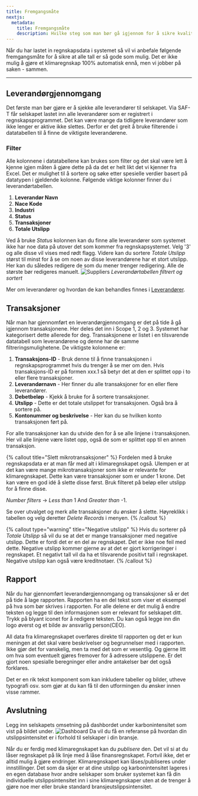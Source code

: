 ```yaml
---
title: Fremgangsmåte
nextjs:
  metadata:
    title: Fremgangsmåte
    description: Hvilke steg som man bør gå igjennom for å sikre kvalitet.
---
```


Når du har lastet in regnskapsdata i systemet så vil vi anbefale følgende fremgangsmåte for å sikre at alle tall er så gode som mulig. Det er ikke mulig å gjøre et klimaregnskap 100% automatisk ennå, men vi jobber på saken - sammen.

---

## Leverandørgjennomgang

Det første man bør gjøre er å sjekke alle leverandører til selskapet. Via SAF-T får selskapet lastet inn alle leverandører som er registrert i regnskapsprogrammet. Det kan være mange da tidligere leverandører som ikke lenger er aktive ikke slettes. Derfor er det greit å bruke filterende i datatabellen til å finne de viktigste leverandørene.

### Filter

Alle kolonnene i datatabellene kan brukes som filter og det skal være lett å kjenne igjen måten å gjøre dette på da det er helt likt det vi kjenner fra Excel. Det er mulighet til å sortere og søke etter spesielle verdier basert på datatypen i gjeldende kolonne. Følgende viktige kolonner finner du i leverandørtabellen.

1. **Leverandør Navn**
2. **Nace Kode**
3. **Industri**
4. **Status**
5. **Transaksjoner**
6. **Totale Utslipp**

Ved å bruke _Status_ kolonnen kan du finne alle leverandører som systemet ikke har noe data på utover det som kommer fra regnskapsystemet. Velg '3' og alle disse vil vises med rødt flagg. Videre kan du sortere _Totale Utslipp_ størst til minst for å se om noen av disse leverandørene har et stort utslipp. Her kan du således redigere de som du mener trenger redigering. Alle de største bør redigeres manuelt.
![Suppliers](https://cdn.filestackcontent.com/h0KB27hStuGxbELysmMQ)
_Leverandørtabellen filtrert og sortert_

Mer om leverandører og hvordan de kan behandles finnes i [Leverandører](../docs/suppliers).

## Transaksjoner

Når man har gjennomført en leverandørgjennomgang er det på tide å gå igjennom transaksjonene. Her deles det inn i Scope 1, 2 og 3. Systemet har kategorisert dette allerede for deg. Transaksjonene er listet i en tilsvarende datatabell som leverandørene og denne har de samme filtreringsmulighetene. De viktigste kolonnene er:

1. **Transaksjons-ID** -
   Bruk denne til å finne transaksjonen i regnskapsprogrammet hvis du trenger å se mer om den. Hvis transaksjons-ID er på formen xxx.1 så betyr det at den er splittet opp i to eller flere transaksjoner.
2. **Leverandørnavn** - Her finner du alle transaksjoner for en eller flere leverandører.
3. **Debetbeløp** - Kjekk å bruke for å sortere transaksjoner.
4. **Utslipp** - Dette er det totale utslippet for transaksjonen. Også bra å sortere på.
5. **Kontonummer og beskrivelse** - Her kan du se hvilken konto transaksjonen ført på.

For alle transaksjoner kan du utvide den for å se alle linjene i transaksjonen. Her vil alle linjene være listet opp, også de som er splittet opp til en annen transaksjon.

{% callout title="Slett mikrotransaksjoner" %}
Fordelen med å bruke regnskapsdata er at man får med alt i klimaregnskapet også. Ulempen er at det kan være mange mikrotransaksjoner som ikke er relevante for klimaregnskapet. Dette kan være transaksjoner som er under 1 krone. Det kan være en god idé å slette disse først. Bruk filteret på beløp eller utslipp for å finne disse.

_Number filters_ -> _Less than_ 1 And _Greater than_ -1.

Se over utvalget og merk alle transaksjoner du ønsker å slette. Høyreklikk i tabellen og velg deretter _Delete Records_ i menyen.
{% /callout %}

{% callout type="warning" title="Negative utslipp" %}
Hvis du sorterer på _Totale Utslipp_ så vil du se at det er mange transaksjoner med negative utslipp. Dette er fordi det er en del av regnskapet. Det er ikke noe feil med dette. Negative utslipp kommer gjerne av at det er gjort korrigeringer i regnskapet. Et negativt tall vil da ha et tilsvarende positivt tall i regnskapet. Negative utslipp kan også være kreditnotaer.
{% /callout %}

## Rapport

Når du har gjennomført leverandørgjennomgang og transaksjoner så er det på tide å lage rapporten. Rapporten ha en del tekst som viser et eksempel på hva som bør skrives i rapporten. For alle delene er det mulig å endre teksten og legge til den informasjonen som er relevant for selskapet ditt. Trykk på blyant iconet for å redigere teksten. Du kan også legge inn din logo øverst og et bilde av ansvarlig person(CEO).

All data fra klimaregnskapet overføres direkte til rapporten og det er kun meningen at det skal være beskrivelser og begrunnelser med i rapporten. Ikke gjør det for vanskelig, men ta med det som er vesentlig. Og gjerne litt om hva som eventuelt gjøres fremover for å adressere utslippene. Er det gjort noen spesialle beregninger eller andre antakelser bør det også forklares.

Det er en rik tekst komponent som kan inkludere tabeller og bilder, utheve typografi osv. som gjør at du kan få til den utformingen du ønsker innen visse rammer.

## Avslutning

Legg inn selskapets omsetning på dashbordet under karbonintensitet som vist på bildet under.
![Dashboard](/images/omsetning.png)
Da vil du få en referanse på hvordan din utslippsintensitet er i forhold til selskaper i din bransje.

Når du er ferdig med klimaregnskapet kan du _publisere_ den. Det vil si at du låser regnskapet på lik linje med å låse finansregnskapet. Fortvil ikke, det er alltid mulig å gjøre endringer. Klimaregnskapet kan låses/publiseres under innstillinger. Det som da skjer er at dine utslipp og karbonintensitet lageres i en egen database hvor andre selskaper som bruker systemet kan få din individuelle utslippsintensitet inn i sine klimaregnskaper uten at de trenger å gjøre noe mer eller bruke standard bransjeutslippsintensitet.
